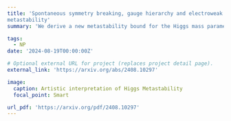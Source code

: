 ```yaml
---
title: 'Spontaneous symmetry breaking, gauge hierarchy and electroweak vacuum
metastability'
summary: 'We derive a new metastability bound for the Higgs mass parameter. When the bound for the positive mass parameter is significantly more restrictive than or comparable to its counterpart for the negative, it may offer an explanation for the spontaneous symmetry breaking itself.'

tags:
  - NP
date: '2024-08-19T00:00:00Z'

# Optional external URL for project (replaces project detail page).
external_link: 'https://arxiv.org/abs/2408.10297'

image:
  caption: Artistic interpretation of Higgs Metastability
  focal_point: Smart

url_pdf: 'https://arxiv.org/pdf/2408.10297'
---
```

